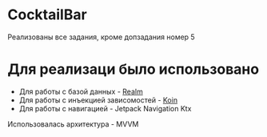 # CocktailBar
Реализованы все задания, кроме допзадания номер 5
# Для реализаци было использовано
+ Для работы с базой данных - [Realm](https://realm.io)
+ Для работы с инъекцией зависомостей - [Koin](https://insert-koin.io)
+ Для работы с навигацией - Jetpack Navigation Ktx

Использовалась архитектура - MVVM
